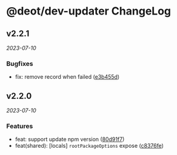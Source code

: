 # @deot/dev-updater ChangeLog

## v2.2.1

_2023-07-10_

### Bugfixes

- fix: remove record when failed ([e3b455d](https://github.com/deot/dev/commit/e3b455d4ec1b350684d443500d8f5a38b0ec4d42))

## v2.2.0

_2023-07-10_

### Features

- feat: support update npm version ([80d91f7](https://github.com/deot/dev/commit/80d91f737b9bd9ac59831e1c81ab416c89554a26))
- feat(shared): [locals] `rootPackageOptions` expose ([c8376fe](https://github.com/deot/dev/commit/c8376fe27d12e86a612c8e83c4901568f8b4e257))
